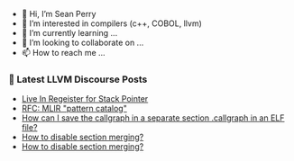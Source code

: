 - 👋 Hi, I’m Sean Perry
- 👀 I’m interested in compilers (c++, COBOL, llvm)
- 🌱 I’m currently learning ...
- 💞️ I’m looking to collaborate on ...
- 📫 How to reach me ...

<!---
s66perry/s66perry is a ✨ special ✨ repository because its `README.md` (this file) appears on your GitHub profile.
You can click the Preview link to take a look at your changes.
--->
### 📕 Latest LLVM Discourse Posts

<!-- DISCOURSE-LLVM:START -->
- [Live In Regeister for Stack Pointer](https://discourse.llvm.org/t/live-in-regeister-for-stack-pointer/87155#post_2)
- [RFC: MLIR &quot;pattern catalog&quot;](https://discourse.llvm.org/t/rfc-mlir-pattern-catalog/87121#post_14)
- [How can I save the callgraph in a separate section .callgraph in an ELF file?](https://discourse.llvm.org/t/how-can-i-save-the-callgraph-in-a-separate-section-callgraph-in-an-elf-file/87167#post_1)
- [How to disable section merging?](https://discourse.llvm.org/t/how-to-disable-section-merging/87151#post_8)
- [How to disable section merging?](https://discourse.llvm.org/t/how-to-disable-section-merging/87151#post_7)
<!-- DISCOURSE-LLVM:END -->
